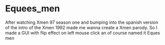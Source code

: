 # Equees_men
After watching Xmen 97 season one and bumping into the spanish version of the intro of the Xmen 1992 made me wanna create a Xmen parody. So I made a GUI with flip effect on left mouse click an of course named it Eques men 
